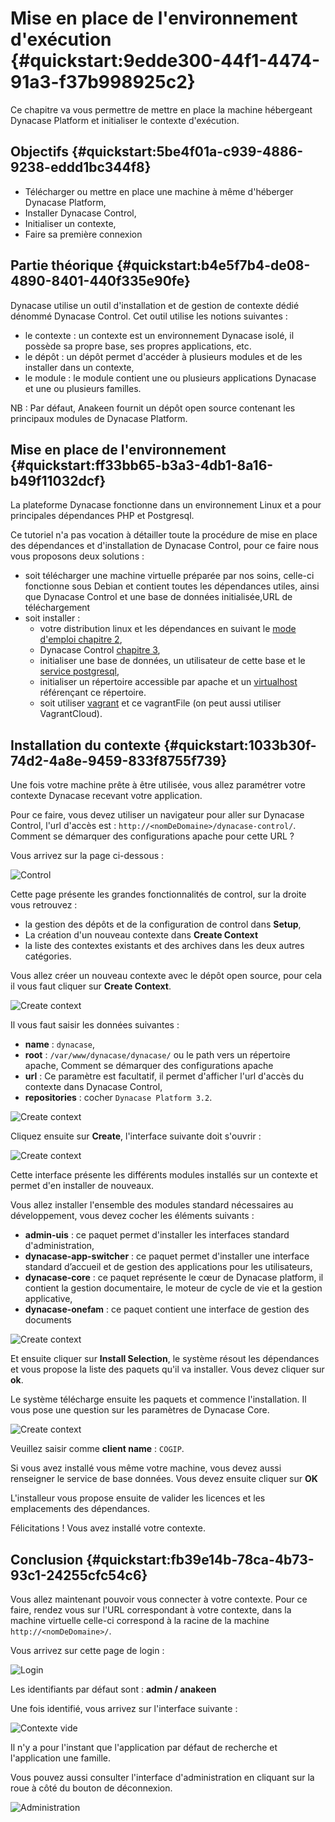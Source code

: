# Mise en place de l'environnement d'exécution {#quickstart:9edde300-44f1-4474-91a3-f37b998925c2}

Ce chapitre va vous permettre de mettre en place la machine hébergeant Dynacase
Platform et initialiser le contexte d'exécution.

## Objectifs {#quickstart:5be4f01a-c939-4886-9238-eddd1bc344f8}

-   Télécharger ou mettre en place une machine à même d'héberger Dynacase Platform,
-   Installer Dynacase Control,
-   Initialiser un contexte,
-   Faire sa première connexion

## Partie théorique {#quickstart:b4e5f7b4-de08-4890-8401-440f335e90fe}

Dynacase utilise un outil d'installation et de gestion de contexte dédié dénommé Dynacase Control. Cet outil utilise les notions suivantes :

-   le contexte : un contexte est un environnement Dynacase isolé, il possède sa propre base, ses propres applications, etc.
-   le dépôt : un dépôt permet d'accéder à plusieurs modules et de les installer dans un contexte,
-   le module : le module contient une ou plusieurs applications Dynacase et une ou plusieurs familles. 

NB : Par défaut, Anakeen fournit un dépôt open source contenant les principaux modules de Dynacase Platform.

## Mise en place de l'environnement {#quickstart:ff33bb65-b3a3-4db1-8a16-b49f11032dcf}

La plateforme Dynacase fonctionne dans un environnement Linux et a pour principales dépendances PHP et Postgresql.

Ce tutoriel n'a pas vocation à détailler toute la procédure de mise en place
des dépendances et d'installation de Dynacase Control, pour ce faire nous vous proposons deux solutions :

-   soit télécharger une machine virtuelle préparée par nos soins, celle-ci fonctionne sous Debian et contient toutes
    les dépendances utiles, ainsi que Dynacase Control et une base de données initialisée,<span class="flag fixme">URL de téléchargement</span>
-   soit installer :
    -   votre distribution linux et les dépendances en suivant le [mode d'emploi chapitre 2][manex_prerequis],
    -   Dynacase Control [chapitre 3][manex_install_control],
    -   initialiser une base de données, un utilisateur de cette base et le [service postgresql][manex_prerequis_postgresql],
    -   initialiser un répertoire accessible par apache et un [virtualhost][manex_prerequis_apache] référençant ce répertoire.
    -   soit utiliser [vagrant][vagrant] et ce <span class="flag fixme inline">vagrantFile (on peut aussi utiliser VagrantCloud).</span>

## Installation du contexte {#quickstart:1033b30f-74d2-4a8e-9459-833f8755f739}

Une fois votre machine prête à être utilisée, vous allez paramétrer votre contexte Dynacase recevant votre application.

Pour ce faire, vous devez utiliser un navigateur pour aller sur Dynacase Control, l'url d'accès est : `http://<nomDeDomaine>/dynacase-control/`.
<span class="flag inline fixme">Comment se démarquer des configurations apache pour cette URL ?</span>

Vous arrivez sur la page ci-dessous :

![ Control ](01-01-Control.png "Control")

Cette page présente les grandes fonctionnalités de control, sur la droite vous retrouvez :

-   la gestion des dépôts et de la configuration de control dans **Setup**,
-   La création d'un nouveau contexte dans **Create Context**
-   la liste des contextes existants et des archives dans les deux autres catégories.

Vous allez créer un nouveau contexte avec le dépôt open source, pour cela il vous
faut cliquer sur **Create Context**.

![ Create context ](01-01-context.png "Create context")

Il vous faut saisir les données suivantes :

-   **name** : `dynacase`,
-   **root** : `/var/www/dynacase/dynacase/` ou le path vers un répertoire apache,
    <span class="flag fixme">Comment se démarquer des configurations apache</span>
-   **url** : Ce paramètre est facultatif, il permet d'afficher l'url d'accès du contexte dans Dynacase Control,
-   **repositories** : cocher `Dynacase Platform 3.2`.

![ Create context ](01-01-creation-context.png "Create context")

Cliquez ensuite sur **Create**, l'interface suivante doit s'ouvrir :

![ Create context ](01-01-creation-context2.png "Create context")

Cette interface présente les différents modules installés sur un contexte et
permet d'en installer de nouveaux.

Vous allez installer l'ensemble des modules standard nécessaires au développement, vous devez cocher les éléments suivants :

-   **admin-uis** : ce paquet permet d'installer les interfaces standard d'administration,
-   **dynacase-app-switcher** : ce paquet permet d'installer une interface standard d’accueil et de gestion des applications pour les utilisateurs,
-   **dynacase-core** : ce paquet représente le cœur de Dynacase platform, il contient la gestion documentaire, le moteur de cycle de vie et la gestion applicative,
-   **dynacase-onefam** : ce paquet contient une interface de gestion des documents

![ Create context ](01-01-creation-context3.png "Create context")

Et ensuite cliquer sur **Install Selection**, le système résout les dépendances et vous propose la liste des paquets qu'il va installer. Vous devez cliquer sur **ok**.

Le système télécharge ensuite les paquets et commence l'installation. Il vous pose une question sur les paramètres de Dynacase Core.

![ Create context ](01-01-creation-context4.png "Create context")

Veuillez saisir comme **client name** : `COGIP`.

Si vous avez installé vous même votre machine, vous devez aussi renseigner le service de base données. Vous devez ensuite cliquer sur **OK**

L'installeur vous propose ensuite de valider les licences et les emplacements des dépendances.

Félicitations ! Vous avez installé votre contexte.

## Conclusion {#quickstart:fb39e14b-78ca-4b73-93c1-24255cfc54c6}

Vous allez maintenant pouvoir vous connecter à votre contexte. Pour ce faire, rendez vous sur l'URL correspondant à
votre contexte, dans la machine virtuelle celle-ci correspond à la racine de la machine `http://<nomDeDomaine>/`.

Vous arrivez sur cette page de login :

![ Login ](01-01-test-context.png "Login")

Les identifiants par défaut sont : **admin / anakeen**

Une fois identifié, vous arrivez sur l'interface suivante :

![ Contexte vide ](01-01-test-context1.png "Contexte vide")

Il n'y a pour l'instant que l'application par défaut de recherche et l'application une famille.

Vous pouvez aussi consulter l'interface d'administration en cliquant sur la roue à côté du bouton de déconnexion.

![ Administration ](01-01-test-context2.png "Administration")

<!-- links -->
[manex_prerequis]: https://docs.anakeen.com/dynacase/3.2/dynacase-doc-platform-operating-manual/website/book/manex-ref:7190c4ba-9c34-430d-9165-522c3ffe8eb9.html "Pré-requis à l'installation de Dynacase"
[manex_install_control]: https://docs.anakeen.com/dynacase/3.2/dynacase-doc-platform-operating-manual/website/book/manex-ref:ab61ed63-269b-458a-98ea-0accf470a460.html "installation de Dynacase Control"
[manex_prerequis_postgresql]: https://docs.anakeen.com/dynacase/3.2/dynacase-doc-platform-operating-manual/website/book/manex-ref:7190c4ba-9c34-430d-9165-522c3ffe8eb9.html#pre-req-postgresql "Pré-requis PostgreSQL"
[manex_prerequis_apache]: https://docs.anakeen.com/dynacase/3.2/dynacase-doc-platform-operating-manual/website/book/manex-ref:7190c4ba-9c34-430d-9165-522c3ffe8eb9.html#manex-ref:89988168-0127-4782-9ec2-2d531fc28fd9 "Pré-requis Apache"
[vagrant]: http://www.vagrantup.com "Vagrant"